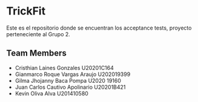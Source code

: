 # TrickFit
Este es el repositorio donde se encuentran los acceptance tests,
proyecto perteneciente al Grupo 2. 


## Team Members

- Cristhian Laines Gonzales	    	U20201C164
- Gianmarco Roque Vargas Araujo		U202019399
- Gilma Jhojanny Baca Pompa	    	U2020 19160
- Juan Carlos Cautivo Apolinario 	U20201B421
- Kevin Oliva Alva			          U201410580

